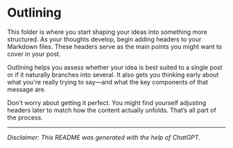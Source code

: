# Outlining

This folder is where you start shaping your ideas into something more structured. As your thoughts develop, begin adding headers to your Markdown files. These headers serve as the main points you might want to cover in your post.

Outlining helps you assess whether your idea is best suited to a single post or if it naturally branches into several. It also gets you thinking early about what you're really trying to say—and what the key components of that message are.

Don't worry about getting it perfect. You might find yourself adjusting headers later to match how the content actually unfolds. That’s all part of the process.

---

*Disclaimer: This README was generated with the help of ChatGPT.*
